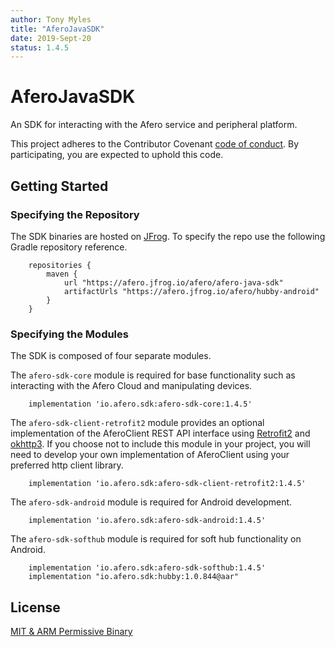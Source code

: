 ```yaml
---
author: Tony Myles
title: "AferoJavaSDK"
date: 2019-Sept-20
status: 1.4.5
---
```


# AferoJavaSDK

An SDK for interacting with the Afero service and peripheral platform.

This project adheres to the Contributor Covenant [code of conduct](CODE_OF_CONDUCT.md).
By participating, you are expected to uphold this code.

## Getting Started
### Specifying the Repository

The SDK binaries are hosted on [JFrog](https://www.jfrog.com/artifactory/). To specify the repo use the following Gradle repository reference.

```Gradle
    repositories {
        maven {
            url "https://afero.jfrog.io/afero/afero-java-sdk"
            artifactUrls "https://afero.jfrog.io/afero/hubby-android"
        }
    }
```

### Specifying the Modules

The SDK is composed of four separate modules.

The `afero-sdk-core` module is required for base functionality such as interacting with the Afero Cloud and manipulating devices.
```Gradle
    implementation 'io.afero.sdk:afero-sdk-core:1.4.5'
```

The `afero-sdk-client-retrofit2` module provides an optional implementation of the AferoClient REST API interface using [Retrofit2](http://square.github.io/retrofit/) and [okhttp3](http://square.github.io/okhttp/). If you choose not to include this module in your project, you will need to develop your own implementation of AferoClient using your preferred http client library.

```Gradle
    implementation 'io.afero.sdk:afero-sdk-client-retrofit2:1.4.5'
```

The `afero-sdk-android` module is required for Android development.
```Gradle
    implementation 'io.afero.sdk:afero-sdk-android:1.4.5'
```

The `afero-sdk-softhub` module is required for soft hub functionality on Android.
```Gradle
    implementation 'io.afero.sdk:afero-sdk-softhub:1.4.5'
    implementation "io.afero.sdk:hubby:1.0.844@aar"
```

## License

[MIT & ARM Permissive Binary](LICENSE)

